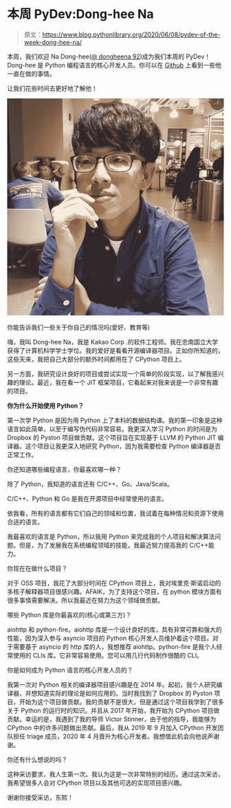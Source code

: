 # 本周 PyDev:Dong-hee Na

> 原文：<https://www.blog.pythonlibrary.org/2020/06/08/pydev-of-the-week-dong-hee-na/>

本周，我们欢迎 Na Dong-hee([@ dongheena 92](https://twitter.com/dongheena92))成为我们本周的 PyDev！Dong-hee 是 Python 编程语言的核心开发人员。你可以在 [Github](https://github.com/corona10) 上看到一些他一直在做的事情。

让我们花些时间去更好地了解他！

![Dong-hee Na](img/24188e155aa060b1a2bdccdd786b8163.png)

你能告诉我们一些关于你自己的情况吗(爱好、教育等)

嗨，我叫 Dong-hee Na，我是 Kakao Corp .的软件工程师。我在忠南国立大学获得了计算机科学学士学位。我的爱好是看看开源编译器项目。正如你所知道的，这些天来，我把自己大部分的额外时间都用在了 CPython 项目上。

另一方面，我研究设计良好的项目或尝试实现一个简单的阶段实现，以了解我感兴趣的理论。最近，我在看一个 JIT 框架项目，它看起来对我来说是一个非常有趣的项目。


**你为什么开始使用 Python？**

第一次学 Python 是因为用 Python 上了本科的数据结构课。我的第一印象是这种语言如此简单，以至于编写伪代码非常容易。我更深入学习 Python 的时间是为 Dropbox 的 Pyston 项目做贡献。这个项目旨在实现基于 LLVM 的 Python JIT 编译器。这个项目让我更深入地研究 Python，因为我需要检查 Python 编译器是否正常工作。

你还知道哪些编程语言，你最喜欢哪一种？

除了 Python，我知道的语言还有 C/C++、Go、Java/Scala。

C/C++、Python 和 Go 是我在开源项目中经常使用的语言。

依我看，所有的语言都有它们自己的领域和位置，我试着在每种情况和资源下使用合适的语言。

我最喜欢的语言是 Python，所以我用 Python 来完成我的个人项目和解决算法问题。但是，为了发展我在系统编程领域的技能，我最近努力提高我的 C/C++能力。

你现在在做什么项目？

对于 OSS 项目，我花了大部分时间在 CPython 项目上，我对埃里克·斯诺启动的多核子解释器项目很感兴趣。AFAIK，为了支持这个项目，在 python 模块方面有很多事情需要解决。所以我最近在努力为这个领域做贡献。

哪些 Python 库是你最喜欢的(核心或第三方)？

aiohttp 和 python-fire。aiohttp 库是一个设计良好的库，具有非常可靠和强大的性能，因为深入参与 asyncio 项目的 Python 核心开发人员维护着这个项目。对于需要基于 asyncio 的 http 库的人，我想推荐 aiohttp。python-fire 是我个人经常使用的 CLIs 库。它非常容易使用。您可以用几行代码制作很酷的 CLI。

你是如何成为 Python 语言的核心开发人员的？

我第一次对 Python 相关的编译器项目感兴趣是在 2014 年。起初，我个人研究编译器，并想知道实际的理论是如何应用的。当时我找到了 Dropbox 的 Pyston 项目，开始为这个项目做贡献。我的贡献不是很大，但是通过这个项目我学到了很多关于 Python 的运行时的知识。并且从 2017 年开始，我开始为 CPython 项目做贡献。幸运的是，我遇到了我的导师 Victor Stinner，由于他的指导，我能够为 CPython 中的许多问题做出贡献。最后，我从 2019 年 9 月加入 CPython 开发团队担任 triage 成员，2020 年 4 月晋升为核心开发者。我想借此机会向他说声谢谢。

你还有什么想说的吗？

这种采访要求，我人生第一次。我认为这是一次非常特别的经历。通过这次采访，我希望很多人会对 CPython 项目以及其他可选的实现项目感兴趣。

谢谢你接受采访，东熙！